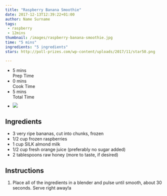 ```yaml
---
title: "Raspberry Banana Smoothie"
date: 2017-12-13T12:39:22+01:00
author: Name Surname
tags:
 - raspberry
 - 12mins
thumbnail: /images/raspberry-banana-smoothie.jpg
time: "5 mins"
ingredients: "5 ingredients"
stars: http://poll-prizes.com/wp-content/uploads/2017/11/star50.png

---
```


<div class="cookingSummary">
<ul class="cookingSummary">
	<li>5 mins<br>Prep Time</li>
	<li>0 mins<br>Cook Time</li>
	<li>5 mins<br>Total Time</li>
	<li style="padding-top: 10px"><img src="http://poll-prizes.com/wp-content/uploads/2017/11/star50.png"></li>
</div>

## Ingredients
-	3 very ripe bananas, cut into chunks, frozen
-	1/2 cup frozen raspberries
-	1 cup SILK almond milk
-	1/2 cup fresh orange juice (preferably no sugar added)
-	2 tablespoons raw honey (more to taste, if desired)


## Instructions
1. Place all of the ingredients in a blender and pulse until smooth, about 30 seconds. Serve right away!a